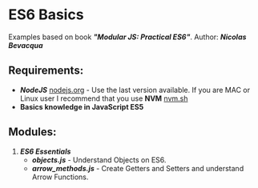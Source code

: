 # ES6 Basics

Examples based on book **_"Modular JS: Practical ES6"_**.
Author: **_Nicolas Bevacqua_**

## Requirements:

- **_NodeJS_** [nodejs.org](https://nodejs.org/) - Use the last version available. If you are MAC or Linux user I recommend that you use **NVM** [nvm.sh](https://github.com/creationix/nvm/blob/master/README.markdown)
- **Basics knowledge in JavaScript ES5**


## Modules:

1. **_ES6 Essentials_**
    * **_objects.js_** - Understand Objects on ES6.
    * **_arrow\_methods.js_** - Create Getters and Setters and understand Arrow Functions.
